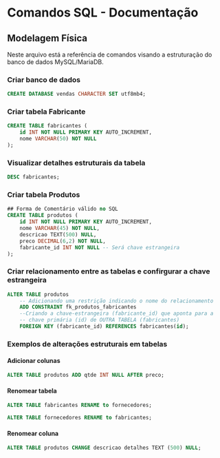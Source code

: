 # Comandos SQL - Documentação

## Modelagem Física
Neste arquivo está a referência de comandos visando a estruturação do banco de dados MySQL/MariaDB.

### Criar banco de dados 

``` sql
CREATE DATABASE vendas CHARACTER SET utf8mb4;
```

### Criar tabela Fabricante
``` sql
CREATE TABLE fabricantes (
    id INT NOT NULL PRIMARY KEY AUTO_INCREMENT, 
    nome VARCHAR(50) NOT NULL
);
```

### Visualizar detalhes estruturais da tabela 
``` sql
DESC fabricantes;
```

### Criar tabela Produtos
``` sql
## Forma de Comentário válido no SQL
CREATE TABLE produtos (
    id INT NOT NULL PRIMARY KEY AUTO_INCREMENT, 
    nome VARCHAR(45) NOT NULL,
    descricao TEXT(500) NULL,
    preco DECIMAL(6,2) NOT NULL,
    fabricante_id INT NOT NULL -- Será chave estrangeira
);
```

### Criar relacionamento entre as tabelas e confirgurar a chave estrangeira

``` sql
ALTER TABLE produtos
    -- Adicionando uma restrição indicando o nome do relacionamento 
	ADD CONSTRAINT fk_produtos_fabricantes
    --Criando a chave-estrangeira (fabricante_id) que aponta para a 
    -- chave primária (id) de OUTRA TABELA (fabricantes)
    FOREIGN KEY (fabricante_id) REFERENCES fabricantes(id);
```

### Exemplos de alterações estruturais em tabelas

#### Adicionar colunas 
``` sql
ALTER TABLE produtos ADD qtde INT NULL AFTER preco;
```

#### Renomear tabela 

``` sql
ALTER TABLE fabricantes RENAME to fornecedores;

ALTER TABLE fornecedores RENAME to fabricantes;
```

#### Renomear coluna

``` sql
ALTER TABLE produtos CHANGE descricao detalhes TEXT (500) NULL;
```